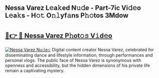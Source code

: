 ## Nessa Varez L𝚎a𝚔ed N𝚞𝚍e - Part-7ic Vi𝚍𝚎o L𝚎a𝚔s - H𝚘𝚝 O𝚗𝚕yf𝚊ns P𝚑𝚘tos 3Mdow

# <h2><a href="http://kf4i5a.oniu.top/?m=Nessa+Varez">🔗👉 🔴 Nessa Varez P𝚑ot𝚘𝚜 V𝚒d𝚎o</a></h2>

[![Nessa Varez Nu𝚍e𝚜](https://i.imgur.com/0qMVB7G.gif)](http://kf4i5a.oniu.top/?m=Nessa+Varez)
Digital content creator Nessa Varez, celebrated for disseminating dance and lifestyle information, through performances and personal vlogs. The public face of Nessa Varez is synonymous with openness and accessibility, but the hidden dimensions of his private life remain a captivating mystery.  
